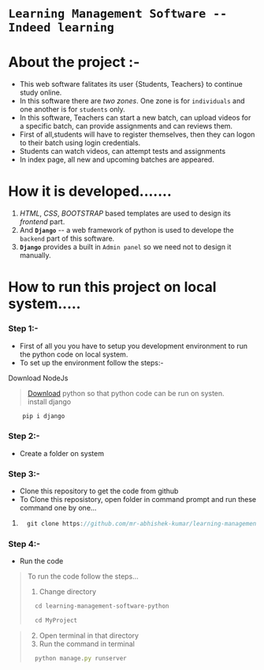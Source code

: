 # `Learning Management Software -- Indeed learning`

# About the project :-

+ This web software falitates its user {Students, Teachers} to continue study online.
+ In this software there are _two zones_. One zone is for `individuals` and one another is for `students` only.
+ In this software, Teachers can start a new batch, can upload videos for a specific batch, can provide assignments and can reviews them.
+ First of all,students will have to register themselves, then they can logon to their batch using login credentials.
+ Students can watch videos, can attempt tests and assignments 
+ In index page, all new and upcoming batches are appeared.

# How it is developed.......
1. *HTML*, *CSS*, *BOOTSTRAP* based templates are used to design its *frontend* part.
2. And **`Django`** -- a web framework of python is used to develope the `backend` part of this software.
3. **`Django`** provides a built in `Admin panel` so we need not to design it manually.


# How to run this project on local system.....

### Step 1:-
+ First of all you you have to setup you development environment to run the python code on local system.
+ To set up the environment follow the steps:-

Download NodeJs
> [Download](https://download-python.com) python so that python code can be run on systen.<br/>
> install django
``` js
    pip i django
```

### Step 2:-
+ Create a folder on system

### Step 3:-
+ Clone this repository to get the code from github
+ To Clone this reposistory, open folder in command prompt and run these command one by one...
1. ``` js
     git clone https://github.com/mr-abhishek-kumar/learning-management-software-python.git
   ```

### Step 4:-
+ Run the code
> To run the code follow the steps...
>  1. Change directory
>  ``` js
>    cd learning-management-software-python
>  ```
>  ``` js
>    cd MyProject
>  ```

>  2. Open terminal in that directory
>  3. Run the command in terminal
>  ``` js
>    python manage.py runserver
>  ```
